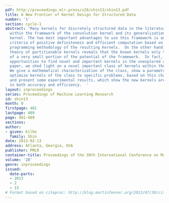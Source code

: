 ```yaml
---
pdf: http://proceedings.mlr.press/v28/shin13/shin13.pdf
title: A New Frontier of Kernel Design for Structured Data
number: '1'
section: cycle-1
abstract: 'Many kernels for discretely structured data in the literature are designed
  within the framework of the convolution kernel and its generalization, the mapping
  kernel. The two most important advantages to use this framework is an easy-to-check
  criteria of positive definiteness and efficient computation based on the dynamic
  programming methodology of the resulting kernels.  On the other hand, the recent
  theory of partitionable kernels reveals that the known kernels only take advantage
  of a very small portion of the potential of the framework.  In fact, we have good
  opportunities to find novel and important kernels in the unexplored area.  In this
  paper, we shed light on a novel important class of kernels within the framework:
  We give a mathematical characterization of the class, show a parametric method to
  optimize kernels of the class to specific problems, based on this characterization,
  and present some experimental results, which show the new kernels are promising
  in both accuracy and efficiency.  '
layout: inproceedings
series: Proceedings of Machine Learning Research
id: shin13
month: 0
firstpage: 401
lastpage: 409
page: 401-409
sections: 
author:
- given: Kilho
  family: Shin
date: 2013-02-13
address: Atlanta, Georgia, USA
publisher: PMLR
container-title: Proceedings of the 30th International Conference on Machine Learning
volume: '28'
genre: inproceedings
issued:
  date-parts:
  - 2013
  - 2
  - 13
# Format based on citeproc: http://blog.martinfenner.org/2013/07/30/citeproc-yaml-for-bibliographies/
---
```

